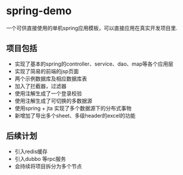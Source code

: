 # spring-demo
一个可供直接使用的单机spring应用模板，可以直接应用在真实开发项目里.
## 项目包括
-  实现了基本的spring的controller、service、dao、map等各个应用层
-  实现了简易的前端的jsp页面
-  两个示例数据库及相应数据库表
-  加入了拦截器，过滤器
-  使用注解生成了一个登录校验
-  使用注解生成了可切换的多数据源
-  使用spring + jta 实现了多个数据源下的分布式事物
-  新增加了导出多个sheet、多级header的excel的功能
## 后续计划
-  引入redis缓存
-  引入dubbo 等rpc服务
-  会持续将项目拆分为多个节点

